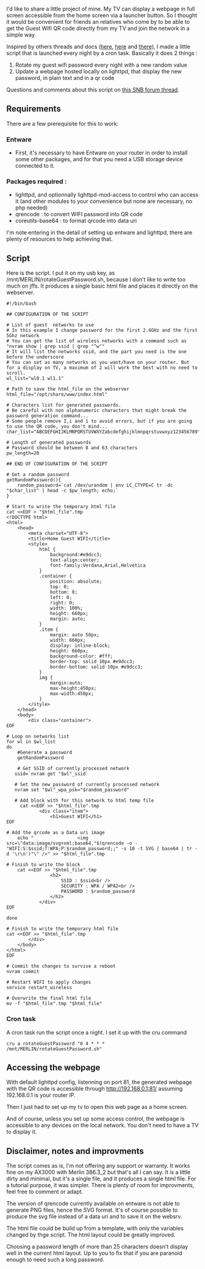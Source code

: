 I'd like to share a little project of mine. My TV can display a webpage in full screen accessible from the home screen via a launcher button. So I thought it would be convenient for friends an relatives who come by to be able to get the Guest Wifi QR code directly from my TV and join the network in a simple way.

Inspired by others threads and docs ([here](https://blog.tldnr.org/2019/11/11/Guest-Wifi/), [here](https://github.com/RMerl/asuswrt-merlin.ng/wiki/Setting-a-random-password-for-guest-wifi) and [there](https://linux.die.net/man/1/qrencode)), I made a little script that is launched every night by a cron task. Basically it does 2 things :

1. Rotate my guest wifi password every night with a new random value
1. Update a webpage hosted locally on lighttpd, that display the new password, in plain text and in a qr code

Questions and comments about this script on [this SNB forum thread](https://www.snbforums.com/threads/guest-wifi-random-password-qr-code-generator-for-display-on-smart-tv.75047/).

## Requirements

There are a few prerequisite for this to work:

### Entware

* First, it's necessary to have Entware on your router in order to install some other packages, and for that you need a USB storage device connected to it.

### Packages required :

* lighttpd, and optionnally lighttpd-mod-access to control who can access it (and other modules to your convenience but none are necessary, no php needed)
* qrencode : to convert WIFI password into QR code
* coreutils-base64 : to format qrcode into data uri

I'm note entering in the detail of setting up entware and lighttpd, there are plenty of resources to help achieving that.

## Script

Here is the script. I put it on my usb key, as /mnt/MERLIN/rotateGuestPassword.sh, because I don't like to write too much on jffs. It produces a single basic html file and places it directly on the webserver.

```
#!/bin/bash

## CONFIGURATION OF THE SCRIPT

# List of guest  networks to use
# In this example I change password for the first 2.4GHz and the first 5Ghz network
# You can get the list of wireless networks with a command such as "nvram show | grep ssid | grep "^w""
# It will list the networks ssid, and the part you need is the one before the underscore
# You can set as many networks as you want/have on your router. But for a display on TV, a maximum of 2 will work the best with no need to scroll.
wl_list="wl0.1 wl1.1"

# Path to save the html_file on the webserver
html_file="/opt/share/www/index.html"

# Characters list for generated passwords. 
# Be careful with non alphanumeric characters that might break the password generation command... 
# Some people remove I,i and 1 to avoid errors, but if you are going to use the QR code, you don't mind...
char_list="ABCDEFGHIJKLMNPQRSTUVWXYZabcdefghijklmnpqrstuvwxyz123456789"

# Length of generated passwords
# Password should be between 8 and 63 characters
pw_length=20

## END OF CONFIGURATION OF THE SCRIPT

# Get a random password
getRandomPassword(){
    random_password=`cat /dev/urandom | env LC_CTYPE=C tr -dc "$char_list" | head -c $pw_length; echo;`    
}

# Start to write the temporary html file
cat <<EOF > "$html_file".tmp
<!DOCTYPE html>
<html>
    <head>
        <meta charset="UTF-8">
        <title>Home Guest WIFI</title>
        <style>
            html {
                background:#e9dcc3;             
                text-align:center;
                font-family:Verdana,Arial,Helvetica
            }
            .container {
                position: absolute;
                top: 0;
                bottom: 0;
                left: 0;
                right: 0;
                width: 100%;
                height: 660px;
                margin: auto;   
            }
            .item {
                margin: auto 50px;
                width: 660px;
                display: inline-block;
                height: 660px;
                background-color: #fff;
                border-top: solid 10px #e9dcc3;
                border-bottom: solid 10px #e9dcc3;
            }
            img {
                margin:auto;
                max-height:450px;
                max-width:450px;
            }
        </style>
    </head>
    <body>
        <div class="container">
EOF

# Loop on networks list
for wl in $wl_list
do
    #Generate a password   
    getRandomPassword
    
    # Get SSID of currently processed network   
   ssid=`nvram get "$wl"_ssid`
  
   # Set the new password of currently processed network   
   nvram set "$wl"_wpa_psk="$random_password"

   # Add block with for this network to html temp file
     cat <<EOF >> "$html_file".tmp
            <div class="item">
                <h1>Guest WIFI</h1>
EOF

# Add the qrcode as a Data uri image
    echo "                <img src=\"data:image/svg+xml;base64,"$(qrencode -o - "WIFI:S:$ssid;T:WPA;P:$random_password;;" -s 10 -t SVG | base64 | tr -d '\r\n')"\" />" >> "$html_file".tmp

# Finish to write the block
    cat <<EOF >> "$html_file".tmp
                <h2>
                    SSID : $ssid<br />
                    SECURITY : WPA / WPA2<br />
                    PASSWORD : $random_password
                </h2>
            </div>
EOF

done

# Finish to write the temporary html file
cat <<EOF >> "$html_file".tmp
        </div>
    </body>
</html>
EOF

# Commit the changes to survive a reboot   
nvram commit   

# Restart WIFI to apply changes
service restart_wireless

# Overwrite the final html file
mv -f "$html_file".tmp "$html_file"
```

### Cron task

A cron task run the script once a night. I set it up with the cru command

```
cru a rotateGuestPassword "0 4 * * * /mnt/MERLIN/rotateGuestPassword.sh"
```

## Accessing the webpage

With default lighttpd config, listenning on port 81, the generated webpage with the QR code is accessible through http://192.168.0.1:81/ assuming 192.168.0.1 is your router IP.

Then I just had to set up my tv to open this web page as a home screen.

And of course, unless you set up some access control, the webpage is accessible to any devices on the local network. You don't need to have a TV to display it.

## Disclaimer, notes and improvments

The script comes as is, I'm not offering any support or warranty. It works fine on my AX3000 with Merlin 386.3_2 but that's all I can say. It is a little dirty and minimal, but it's a single file, and it produces a single html file. For a tutorial purpose, it was simpler. There is plenty of room for improvments, feel free to comment or adapt.

The version of qrencode currently available on entware is not able to generate PNG files, hence the SVG format. It's of course possible to produce the svg file instead of a data uri and to save it on the websrv.

The html file could be build up from a template, with only the variables changed by thge script. The html layout could be greatly improved.

Choosing a password length of more than 25 characters doesn't display well in the current html layout. Up to you to fix that if you are paranoid enough to need such a long password.